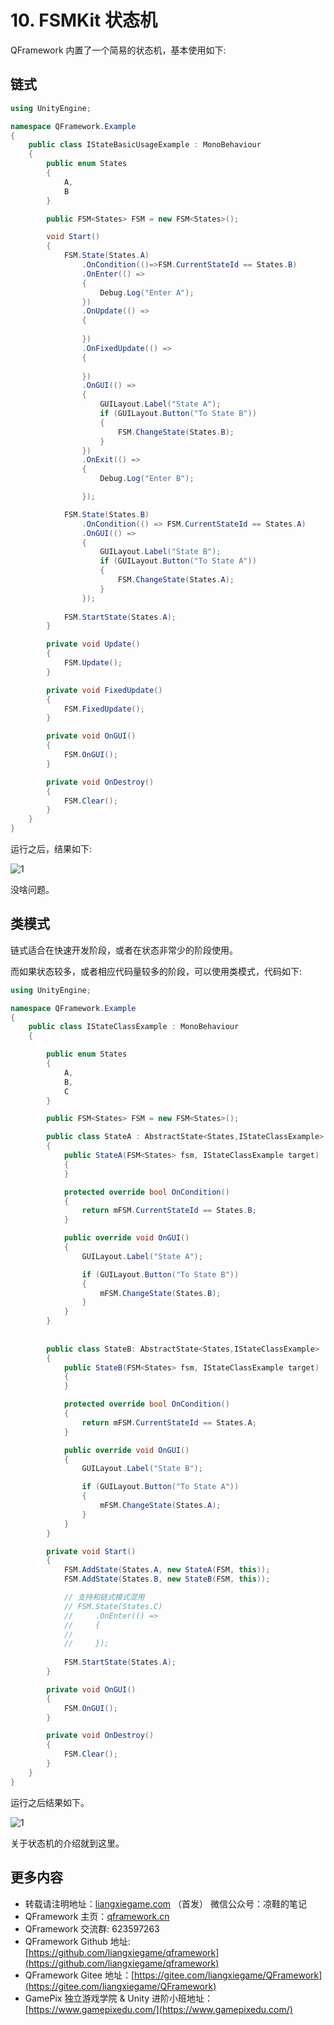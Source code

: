 ﻿# 10. FSMKit 状态机

QFramework 内置了一个简易的状态机，基本使用如下:

## 链式

```csharp
using UnityEngine;

namespace QFramework.Example
{
    public class IStateBasicUsageExample : MonoBehaviour
    {
        public enum States
        {
            A,
            B
        }

        public FSM<States> FSM = new FSM<States>();

        void Start()
        {
            FSM.State(States.A)
                .OnCondition(()=>FSM.CurrentStateId == States.B)
                .OnEnter(() =>
                {
                    Debug.Log("Enter A");
                })
                .OnUpdate(() =>
                {
                    
                })
                .OnFixedUpdate(() =>
                {
                    
                })
                .OnGUI(() =>
                {
                    GUILayout.Label("State A");
                    if (GUILayout.Button("To State B"))
                    {
                        FSM.ChangeState(States.B);
                    }
                })
                .OnExit(() =>
                {
                    Debug.Log("Enter B");

                });

            FSM.State(States.B)
                .OnCondition(() => FSM.CurrentStateId == States.A)
                .OnGUI(() =>
                {
                    GUILayout.Label("State B");
                    if (GUILayout.Button("To State A"))
                    {
                        FSM.ChangeState(States.A);
                    }
                });
            
            FSM.StartState(States.A);
        }

        private void Update()
        {
            FSM.Update();
        }

        private void FixedUpdate()
        {
            FSM.FixedUpdate();
        }

        private void OnGUI()
        {
            FSM.OnGUI();
        }

        private void OnDestroy()
        {
            FSM.Clear();
        }
    }
}
```

运行之后，结果如下:

![1](https://file.liangxiegame.com/c263fec3-02eb-4af6-bb84-a3310440cfa9.gif)

没啥问题。



## 类模式

链式适合在快速开发阶段，或者在状态非常少的阶段使用。



而如果状态较多，或者相应代码量较多的阶段，可以使用类模式，代码如下:



```csharp
using UnityEngine;

namespace QFramework.Example
{
    public class IStateClassExample : MonoBehaviour
    {

        public enum States
        {
            A,
            B,
            C
        }

        public FSM<States> FSM = new FSM<States>();

        public class StateA : AbstractState<States,IStateClassExample>
        {
            public StateA(FSM<States> fsm, IStateClassExample target) : base(fsm, target)
            {
            }

            protected override bool OnCondition()
            {
                return mFSM.CurrentStateId == States.B;
            }

            public override void OnGUI()
            {
                GUILayout.Label("State A");

                if (GUILayout.Button("To State B"))
                {
                    mFSM.ChangeState(States.B);
                }
            }
        }
        
        
        public class StateB: AbstractState<States,IStateClassExample>
        {
            public StateB(FSM<States> fsm, IStateClassExample target) : base(fsm, target)
            {
            }

            protected override bool OnCondition()
            {
                return mFSM.CurrentStateId == States.A;
            }

            public override void OnGUI()
            {
                GUILayout.Label("State B");

                if (GUILayout.Button("To State A"))
                {
                    mFSM.ChangeState(States.A);
                }
            }
        }

        private void Start()
        {
            FSM.AddState(States.A, new StateA(FSM, this));
            FSM.AddState(States.B, new StateB(FSM, this));

            // 支持和链式模式混用
            // FSM.State(States.C)
            //     .OnEnter(() =>
            //     {
            //
            //     });
            
            FSM.StartState(States.A);
        }

        private void OnGUI()
        {
            FSM.OnGUI();
        }

        private void OnDestroy()
        {
            FSM.Clear();
        }
    }
}
```



运行之后结果如下。



![1](https://file.liangxiegame.com/c263fec3-02eb-4af6-bb84-a3310440cfa9.gif)

关于状态机的介绍就到这里。


## 更多内容

*   转载请注明地址：[liangxiegame.com](https://liangxiegame.com) （首发） 微信公众号：凉鞋的笔记
*   QFramework 主页：[qframework.cn](https://qframework.cn)
*   QFramework 交流群: 623597263
*   QFramework Github 地址: [https://github.com/liangxiegame/qframework](https://github.com/liangxiegame/qframework)
*   QFramework Gitee 地址：[https://gitee.com/liangxiegame/QFramework](https://gitee.com/liangxiegame/QFramework)
*   GamePix 独立游戏学院 & Unity 进阶小班地址：[https://www.gamepixedu.com/](https://www.gamepixedu.com/)
